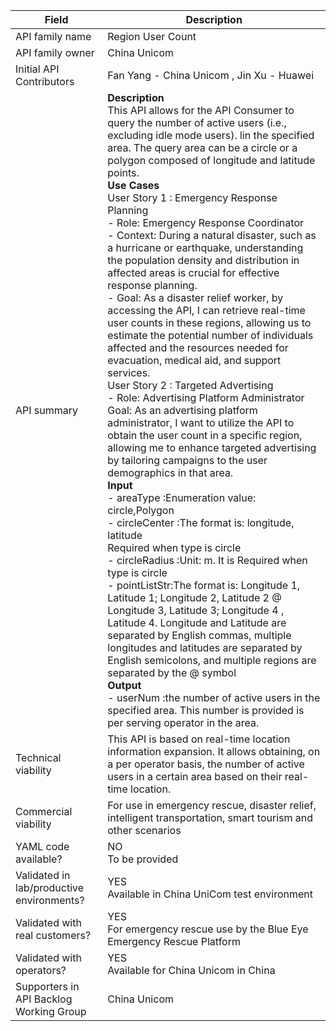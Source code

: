 | **Field** | Description | 
| ---- | ----- |
| API family name | Region User Count | 
| API family owner | China Unicom |
| Initial API Contributors | Fan Yang - China Unicom , Jin Xu - Huawei |
| API summary | **Description**     <br>  This API allows for the API Consumer to query the number of active users (i.e., excluding idle mode users). lin the specified area. The query area can be a circle or a polygon composed of longitude and latitude points.    <br>  **Use Cases**     <br>  User Story     1    : Emergency Response Planning    <br> - Role:  Emergency Response Coordinator    <br> - Context: During a natural disaster, such as a hurricane or earthquake, understanding the population density and distribution in affected areas is crucial for effective response planning.    <br>  - Goal: As a disaster relief worker, by accessing the API, I can retrieve real-time user counts in these regions, allowing us to estimate the potential number of individuals affected and the resources needed for evacuation, medical aid, and support services.    <br>  User Story     2    : Targeted Advertising    <br> - Role: Advertising Platform Administrator    <br>  Goal: As an advertising platform administrator, I want to utilize the API to obtain the user count in a specific region, allowing me to enhance targeted advertising by tailoring campaigns to the user demographics in that area.     <br>  **Input**     <br>  - areaType    :Enumeration value: circle,Polygon    <br> - circleCenter     :The format is: longitude, latitude    <br>  Required when type is circle    <br>  - circleRadius :Unit: m. It is Required when type is circle    <br>  - pointListStr:The format is: Longitude 1, Latitude 1; Longitude 2, Latitude 2 @ Longitude 3, Latitude 3; Longitude 4 , Latitude 4. Longitude and Latitude are separated by English commas, multiple longitudes and latitudes are separated by English semicolons, and multiple regions are separated by the @ symbol    <br>  **Output**    <br>- userNum :the number of active users in the specified area. This number is provided is per serving operator in the area. <br>|
| Technical viability | This API is based on real-time location information expansion. It allows obtaining, on a per operator basis, the number of active users in a certain area based on their real-time location. |
| Commercial viability | For use in emergency rescue, disaster relief, intelligent transportation, smart tourism and other scenarios| 
| YAML code available? | NO<br>To be provided  |
| Validated in lab/productive environments? | YES<br>Available in China UniCom test environment |
| Validated with real customers? | YES<br>For emergency rescue use by the Blue Eye Emergency Rescue Platform |
| Validated with operators? | YES<br>Available for China Unicom in China |
| Supporters in API Backlog Working Group | China Unicom |
